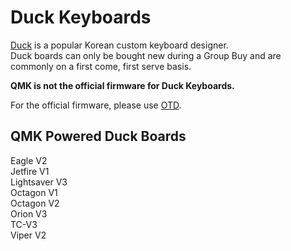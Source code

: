 # Duck Keyboards

[Duck](http://duck0113.tistory.com/) is a popular Korean custom keyboard designer.  
Duck boards can only be bought new during a Group Buy and are commonly on a first come, first serve basis. 

**QMK is not the official firmware for Duck Keyboards.** 

For the official firmware, please use [OTD](http://kbdlab.co.kr/index.php?document_srl=100301&mid=board_sw).

## QMK Powered Duck Boards
Eagle V2  
Jetfire V1  
Lightsaver V3  
Octagon V1  
Octagon V2  
Orion V3  
TC-V3  
Viper V2  
 